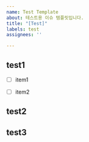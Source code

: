 ```yaml
---
name: Test Template
about: 테스트용 이슈 템플릿입니다.
title: "[Test]"
labels: test
assignees: ''

---
```


## test1
- [ ] item1
- [ ] item2


## test2

## test3
